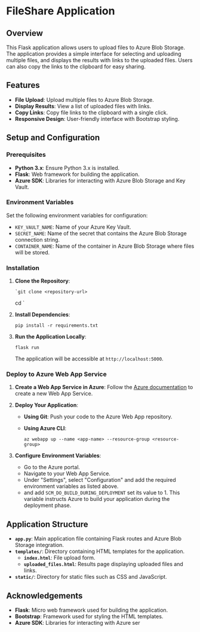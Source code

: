 # FileShare Application

## Overview

This Flask application allows users to upload files to Azure Blob Storage. The application provides a simple interface for selecting and uploading multiple files, and displays the results with links to the uploaded files. Users can also copy the links to the clipboard for easy sharing.

## Features

- **File Upload**: Upload multiple files to Azure Blob Storage.
- **Display Results**: View a list of uploaded files with links.
- **Copy Links**: Copy file links to the clipboard with a single click.
- **Responsive Design**: User-friendly interface with Bootstrap styling.

## Setup and Configuration

### Prerequisites

- **Python 3.x**: Ensure Python 3.x is installed.
- **Flask**: Web framework for building the application.
- **Azure SDK**: Libraries for interacting with Azure Blob Storage and Key Vault.

### Environment Variables

Set the following environment variables for configuration:

- `KEY_VAULT_NAME`: Name of your Azure Key Vault.
- `SECRET_NAME`: Name of the secret that contains the Azure Blob Storage connection string.
- `CONTAINER_NAME`: Name of the container in Azure Blob Storage where files will be stored.

### Installation

1.  **Clone the Repository**:

        `git clone <repository-url>

    cd <repository-directory>`

2.  **Install Dependencies**:

    `pip install -r requirements.txt`

3.  **Run the Application Locally**:

    `flask run`

    The application will be accessible at `http://localhost:5000`.

### Deploy to Azure Web App Service

1.  **Create a Web App Service in Azure**: Follow the [Azure documentation](https://docs.microsoft.com/en-us/azure/app-service/quickstart-python) to create a new Web App Service.

2.  **Deploy Your Application**:

    - **Using Git**: Push your code to the Azure Web App repository.
    - **Using Azure CLI**:

      `az webapp up --name <app-name> --resource-group <resource-group>`

3.  **Configure Environment Variables**:

    - Go to the Azure portal.
    - Navigate to your Web App Service.
    - Under "Settings", select "Configuration" and add the required environment variables as listed above.
    - and add `SCM_DO_BUILD_DURING_DEPLOYMENT` set its value to 1. This variable instructs Azure to build your application during the deployment phase.

## Application Structure

- **`app.py`**: Main application file containing Flask routes and Azure Blob Storage integration.
- **`templates/`**: Directory containing HTML templates for the application.
  - **`index.html`**: File upload form.
  - **`uploaded_files.html`**: Results page displaying uploaded files and links.
- **`static/`**: Directory for static files such as CSS and JavaScript.

## Acknowledgements

- **Flask**: Micro web framework used for building the application.
- **Bootstrap**: Framework used for styling the HTML templates.
- **Azure SDK**: Libraries for interacting with Azure ser

